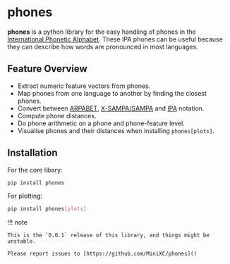 # phones

**phones** is a python library for the easy handling of phones in the [International Phonetic Alphabet](https://en.wikipedia.org/wiki/International_Phonetic_Alphabet).
These IPA phones can be useful because they can describe how words are pronounced in most languages.

## Feature Overview
- Extract numeric feature vectors from phones.
- Map phones from one language to another by finding the closest phones.
- Convert between [ARPABET](https://en.wikipedia.org/wiki/ARPABET), [X-SAMPA/SAMPA](https://en.wikipedia.org/wiki/X-SAMPA) and [IPA](https://en.wikipedia.org/wiki/International_Phonetic_Alphabet) notation.
- Compute phone distances.
- Do phone arithmetic on a phone and phone-feature level.
- Visualise phones and their distances when installing ``phones[plots]``.

## Installation

For the core libary:
```bash
pip install phones
```

For plotting:
```bash
pip install phones[plots]
```

!!! note

    This is the `0.0.1` release of this library, and things might be unstable.

    Please report issues to [https://github.com/MiniXC/phones]()